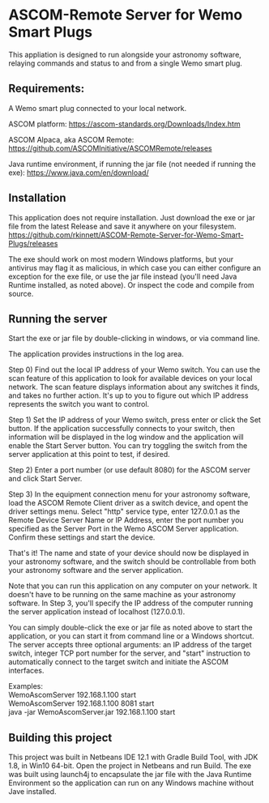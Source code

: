 # ASCOM-Remote Server for Wemo Smart Plugs
This appliation is designed to run alongside your astronomy software, relaying commands and status to and from a single Wemo smart plug.
  
## Requirements:
A Wemo smart plug connected to your local network.
  
ASCOM platform:  https://ascom-standards.org/Downloads/Index.htm
  
ASCOM Alpaca, aka ASCOM Remote:  https://github.com/ASCOMInitiative/ASCOMRemote/releases
  
Java runtime environment, if running the jar file (not needed if running the exe):  https://www.java.com/en/download/
  
  
## Installation
This application does not require installation.  Just download the exe or jar file from the latest Release and save it anywhere on your filesystem.  
https://github.com/rkinnett/ASCOM-Remote-Server-for-Wemo-Smart-Plugs/releases
  
The exe should work on most modern Windows platforms, but your antivirus may flag it as malicious, in which case you can either configure an exception for the exe file, or use the jar file instead (you'll need Java Runtime installed, as noted above).  Or inspect the code and compile from source.
  
## Running the server
Start the exe or jar file by double-clicking in windows, or via command line.
  
The application provides instructions in the log area.
  
Step 0) Find out the local IP address of your Wemo switch.  You can use the scan feature of this application to look for available devices on your local network.  The scan feature displays information about any switches it finds, and takes no further action.  It's up to you to figure out which IP address represents the switch you want to control.
  
Step 1) Set the IP address of your Wemo switch, press enter or click the Set button.  If the application successfully connects to your switch, then information will be displayed in the log window and the application will enable the Start Server button.  You can try toggling the switch from the server application at this point to test, if desired.
  
Step 2) Enter a port number (or use default 8080) for the ASCOM server and click Start Server.
  
Step 3) In the equipment connection menu for your astronomy software, load the ASCOM Remote Client driver as a switch device, and opent the driver settings menu.  Select "http" service type, enter 127.0.0.1 as the Remote Device Server Name or IP Address, enter the port number you specified as the Server Port in the Wemo ASCOM Server application.  Confirm these settings and start the device.
  
That's it!  The name and state of your device should now be displayed in your astronomy software, and the switch should be controllable from both your astronomy software and the server application.
  
Note that you can run this application on any computer on your network.  It doesn't have to be running on the same machine as your astronomy software.  In Step 3, you'll specify the IP address of the computer running the server application instead of localhost (127.0.0.1).
  
You can simply double-click the exe or jar file as noted above to start the application, or you can start it from command line or a Windows shortcut.  The server accepts three optional arguments:  an IP address of the target switch, integer TCP port number for the server, and "start" instruction to automatically connect to the target switch and initiate the ASCOM interfaces.
  
Examples:  
WemoAscomServer 192.168.1.100 start  
WemoAscomServer 192.168.1.100 8081 start  
java -jar WemoAscomServer.jar 192.168.1.100 start  
  
  
## Building this project
This project was built in Netbeans IDE 12.1 with Gradle Build Tool, with JDK 1.8, in Win10 64-bit.  Open the project in Netbeans and run Build.  The exe was built using launch4j to encapsulate the jar file with the Java Runtime Environment so the application can run on any Windows machine without Jave installed.
